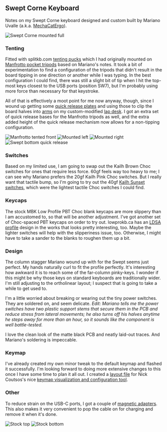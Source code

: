 ## Swept Corne Keyboard

Notes on my Swept Corne keyboard designed and custom built by Mariano Uvalle (a.k.a. [MechaCatErgo](https://www.etsy.com/shop/MechaCatErgo?ref=simple-shop-header-name&listing_id=1235225784)).

![Swept Corne mounted full](images/swept-mounted-full.jpeg)

### Tenting
Fitted with splitkb.com [tenting pucks](https://splitkb.com/collections/keyboard-parts/products/tenting-puck?variant=33156011720781) which I had originally mounted on [Manfrotto pocket tripods](https://splitkb.com/collections/keyboard-parts/products/manfrotto-pocket-tripod?variant=39254223814733) based on Mariano's notes. It took a bit of experimentation to find a configuration of the tripods that didn't result in the board tipping in one direction or another while I was typing. In the best configuration I could find, there was still a slight bit of tip when I hit the top-most keys closest to the USB ports (position SW7), but I'm probably using more force than necessary for that keystroke.

All of that is effectively a moot point for me now anyway, though, since I wound up getting some [quick release plates](https://www.amazon.com/gp/product/B08L7GV7KW) and using those to clip the board halves into [arms](https://www.tackform.com/products/4-75-stud-arm-dual-20mm-ball-couplers-enduro-series) on my custom-modified [lap desk](https://www.amazon.com/gp/product/B097JKLBQM). I got an extra set of quick release bases for the Manfrotto tripods as well, and the extra added height of the quick release mechanism now allows for a non-tipping configuration.

![Manfrotto tented front](images/swept-manfrotto-tented-front.jpeg)
![Mounted left](images/swept-mounted-left.jpeg)
![Mounted right](images/swept-mounted-right.jpeg)
![Swept bottom quick release](images/swept-quick-release-bottom.jpeg)

### Switches
Based on my limited use, I am going to swap out the Kailh Brown Choc switches for ones that require less force. 60gf feels way too heavy to me; I can see why Mariano prefers the 20gf Kailh Pink Choc switches. But I really want that tactile bump, so I'm going to try out the 40gf [Kailh Sunset switches](https://lowprokb.ca/collections/keyboards/products/sunset-tactile-choc-switches), which were the lightest tactile Choc switches I could find.

### Keycaps
The stock MBK Low Profile PBT Choc blank keycaps are more slippery than I am accustomed to, so that will be another adjustment. I've got another set of Choc-spaced PBT keycaps on order to try out. lowprokb.ca has an [LDSA profile](https://lowprokb.ca/products/ldsa-low-profile-blank-keycaps) design in the works that looks pretty interesting, too. Maybe the lighter switches will help with the slipperiness issue, too. Otherwise, I might have to take a sander to the blanks to roughen them up a bit.

### Design
The column stagger Mariano wound up with for the Swept seems just perfect. My hands naturally curl to fit the profile perfectly. It's interesting how awkward it is to reach some of the far-column pinky-keys. I wonder if this might be why those keys on standard keyboards are traditionally wider. I'm still adjusting to the ortholinear layout; I suspect that is going to take a while to get used to.

I'm a little worried about breaking or wearing out the tiny power switches. They are soldered on, and seem delicate. _Edit: Mariano tells me the power switches have two plastic support stems that secure them in the PCB and reduce stress from lateral movements; he also turns off his halves anytime he steps away for more than an hour, so it sounds like the component is well battle-tested._

I love the clean look of the matte black PCB and neatly laid-out traces. And Mariano's soldering is impeccable.

### Keymap
I've already created my own minor tweak to the default keymap and flashed it successfully. I'm looking forward to doing more extensive changes to this once I have some time to plan it all out. I created a [layout file](https://github.com/SethMilliken/swept-corne-zmk/commit/4391766dd7c55ff8846aeb68d2fd498992116cb3) for Nick Coutsos's nice [keymap visualization and configuration tool](https://nickcoutsos.github.io/keymap-editor/).

### Other
To reduce strain on the USB-C ports, I got a couple of [magnetic adapters](https://www.amazon.com/gp/product/B09LYX43SP). This also makes it very convenient to pop the cable on for charging and remove it when it's done.

![Stock top](images/swept-stock-top.jpeg)
![Stock bottom](images/swept-stock-bottom.jpeg)

